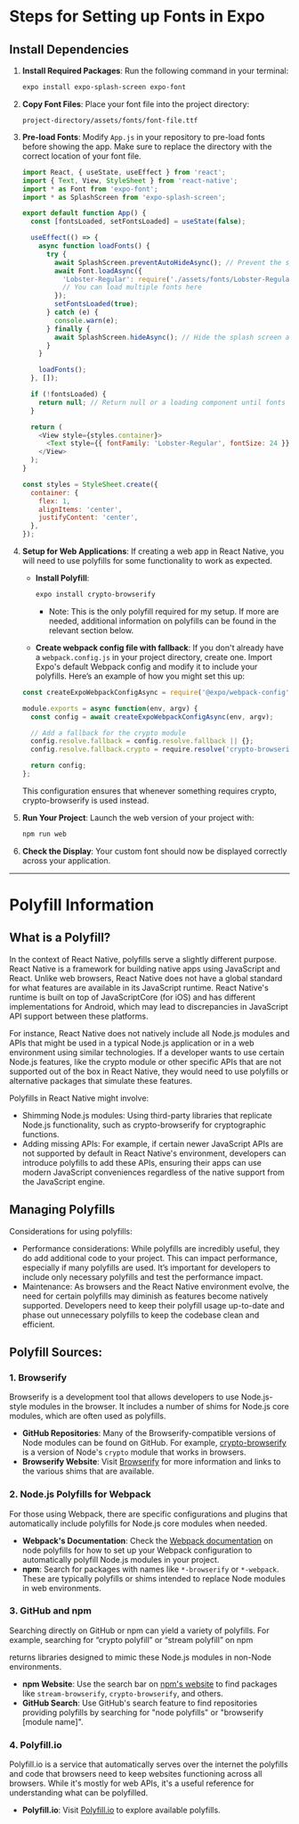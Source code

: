 # Steps for Setting up Fonts in Expo

## Install Dependencies

1. **Install Required Packages**:
   Run the following command in your terminal:
   ```bash
   expo install expo-splash-screen expo-font
   ```

3. **Copy Font Files**:
   Place your font file into the project directory:
   ```
   project-directory/assets/fonts/font-file.ttf
   ```

4. **Pre-load Fonts**:
   Modify `App.js` in your repository to pre-load fonts before showing the app. Make sure to replace the directory with the correct location of your font file.

   ```javascript
   import React, { useState, useEffect } from 'react';
   import { Text, View, StyleSheet } from 'react-native';
   import * as Font from 'expo-font';
   import * as SplashScreen from 'expo-splash-screen';

   export default function App() {
     const [fontsLoaded, setFontsLoaded] = useState(false);

     useEffect(() => {
       async function loadFonts() {
         try {
           await SplashScreen.preventAutoHideAsync(); // Prevent the splash screen from hiding
           await Font.loadAsync({
             'Lobster-Regular': require('./assets/fonts/Lobster-Regular.ttf'),
             // You can load multiple fonts here
           });
           setFontsLoaded(true);
         } catch (e) {
           console.warn(e);
         } finally {
           await SplashScreen.hideAsync(); // Hide the splash screen after fonts are loaded
         }
       }

       loadFonts();
     }, []);

     if (!fontsLoaded) {
       return null; // Return null or a loading component until fonts are loaded
     }

     return (
       <View style={styles.container}>
         <Text style={{ fontFamily: 'Lobster-Regular', fontSize: 24 }}>Hello, custom font!</Text>
       </View>
     );
   }

   const styles = StyleSheet.create({
     container: {
       flex: 1,
       alignItems: 'center',
       justifyContent: 'center',
     },
   });
   ```

5. **Setup for Web Applications**:
   If creating a web app in React Native, you will need to use polyfills for some functionality to work as expected.
   - **Install Polyfill**:
     ```bash
     expo install crypto-browserify
     ```
        - Note: This is the only polyfill required for my setup. If more are needed, additional information on polyfills can be found in the relevant section below.

   - **Create webpack config file with fallback**:
    If you don't already have a `webpack.config.js` in your project directory, create one.
    Import Expo's default Webpack config and modify it to include your polyfills.
    Here’s an example of how you might set this up:
    ```javascript
    const createExpoWebpackConfigAsync = require('@expo/webpack-config');

    module.exports = async function(env, argv) {
      const config = await createExpoWebpackConfigAsync(env, argv);

      // Add a fallback for the crypto module
      config.resolve.fallback = config.resolve.fallback || {};
      config.resolve.fallback.crypto = require.resolve('crypto-browserify');

      return config;
    };
    ```

    This configuration ensures that whenever something requires crypto, crypto-browserify is used instead.

6. **Run Your Project**:
   Launch the web version of your project with:
   ```bash
   npm run web
   ```

7. **Check the Display**:
   Your custom font should now be displayed correctly across your application.

---

# Polyfill Information

## What is a Polyfill?

In the context of React Native, polyfills serve a slightly different purpose. React Native is a framework for building native apps using JavaScript and React. Unlike web browsers, React Native does not have a global standard for what features are available in its JavaScript runtime. React Native's runtime is built on top of JavaScriptCore (for iOS) and has different implementations for Android, which may lead to discrepancies in JavaScript API support between these platforms.

For instance, React Native does not natively include all Node.js modules and APIs that might be used in a typical Node.js application or in a web environment using similar technologies. If a developer wants to use certain Node.js features, like the crypto module or other specific APIs that are not supported out of the box in React Native, they would need to use polyfills or alternative packages that simulate these features.

Polyfills in React Native might involve:

- Shimming Node.js modules: Using third-party libraries that replicate Node.js functionality, such as crypto-browserify for cryptographic functions.
- Adding missing APIs: For example, if certain newer JavaScript APIs are not supported by default in React Native's environment, developers can introduce polyfills to add these APIs, ensuring their apps can use modern JavaScript conveniences regardless of the native support from the JavaScript engine.

## Managing Polyfills
Considerations for using polyfills:
- Performance considerations: While polyfills are incredibly useful, they do add additional code to your project. This can impact performance, especially if many polyfills are used. It’s important for developers to include only necessary polyfills and test the performance impact.
- Maintenance: As browsers and the React Native environment evolve, the need for certain polyfills may diminish as features become natively supported. Developers need to keep their polyfill usage up-to-date and phase out unnecessary polyfills to keep the codebase clean and efficient.


## Polyfill Sources:

### 1. Browserify
Browserify is a development tool that allows developers to use Node.js-style modules in the browser. It includes a number of shims for Node.js core modules, which are often used as polyfills.

- **GitHub Repositories**: Many of the Browserify-compatible versions of Node modules can be found on GitHub. For example, [crypto-browserify](https://github.com/crypto-browserify/crypto-browserify) is a version of Node's `crypto` module that works in browsers.
- **Browserify Website**: Visit [Browserify](http://browserify.org/) for more information and links to the various shims that are available.

### 2. Node.js Polyfills for Webpack
For those using Webpack, there are specific configurations and plugins that automatically include polyfills for Node.js core modules when needed.

- **Webpack's Documentation**: Check the [Webpack documentation](https://webpack.js.org/) on node polyfills for how to set up your Webpack configuration to automatically polyfill Node.js modules in your project.
- **npm**: Search for packages with names like `*-browserify` or `*-webpack`. These are typically polyfills or shims intended to replace Node modules in web environments.

### 3. GitHub and npm
Searching directly on GitHub or npm can yield a variety of polyfills. For example, searching for “crypto polyfill” or “stream polyfill” on npm

 returns libraries designed to mimic these Node.js modules in non-Node environments.

- **npm Website**: Use the search bar on [npm's website](https://www.npmjs.com/) to find packages like `stream-browserify`, `crypto-browserify`, and others.
- **GitHub Search**: Use GitHub's search feature to find repositories providing polyfills by searching for "node polyfills" or "browserify [module name]".

### 4. Polyfill.io
Polyfill.io is a service that automatically serves over the internet the polyfills and code that browsers need to keep websites functioning across all browsers. While it's mostly for web APIs, it's a useful reference for understanding what can be polyfilled.

- **Polyfill.io**: Visit [Polyfill.io](https://polyfill.io/v3/) to explore available polyfills.
